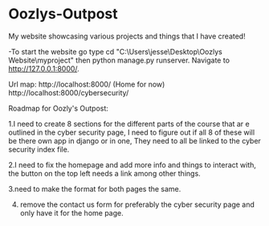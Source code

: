 # Oozlys-Outpost
My website showcasing various projects and things that I have created!


-To start the website go type cd "C:\Users\jesse\Desktop\Oozlys Website\myproject" then python manage.py runserver. Navigate to http://127.0.0.1:8000/.

Url map:
http://localhost:8000/ (Home for now)
http://localhost:8000/cybersecurity/

Roadmap for Oozly's Outpost:

1.I need to create 8 sections for the different parts of the course that ar e outlined in the cyber security page, I need to figure out if all 8 of these will be there own app in django or in one, They need to all be linked to the cyber security index file.

2.I need to fix the homepage and add more info and things to interact with, the button on the top left needs a link among other things. 

3.need to make the format for both pages the same.  

4. remove the contact us form for preferably the cyber security page and only have it for the home page.








